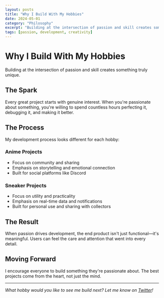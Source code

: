 ```yaml
---
layout: posts
title: "Why I Build With My Hobbies"
date: 2024-05-01
category: "Philosophy"
excerpt: "Building at the intersection of passion and skill creates something truly unique. Every great project starts with genuine interest."
tags: [passion, development, creativity]
---
```


# Why I Build With My Hobbies

Building at the intersection of passion and skill creates something truly unique.

## The Spark

Every great project starts with genuine interest. When you're passionate about something, you're willing to spend countless hours perfecting it, debugging it, and making it better.

## The Process

My development process looks different for each hobby:

### Anime Projects
- Focus on community and sharing
- Emphasis on storytelling and emotional connection
- Built for social platforms like Discord

### Sneaker Projects
- Focus on utility and practicality
- Emphasis on real-time data and notifications
- Built for personal use and sharing with collectors

## The Result

When passion drives development, the end product isn't just functional—it's meaningful. Users can feel the care and attention that went into every detail.

## Moving Forward

I encourage everyone to build something they're passionate about. The best projects come from the heart, not just the mind.

---

*What hobby would you like to see me build next? Let me know on [Twitter](https://twitter.com/yourusername)!*